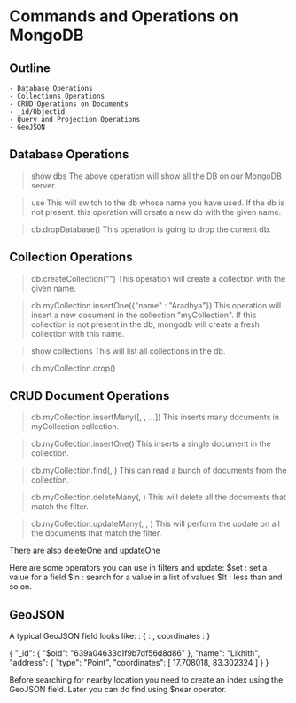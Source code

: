 # Commands and Operations on MongoDB

## Outline

    - Database Operations
    - Collections Operations
    - CRUD Operations on Documents
    - _id/Objectid
    - Query and Projection Operations
    - GeoJSON

## Database Operations

> show dbs
> The above operation will show all the DB on our MongoDB server.

> use <db-name>
> This will switch to the db whose name you have used. If the db is not present,
> this operation will create a new db with the given name.

> db.dropDatabase()
> This operation is going to drop the current db.

## Collection Operations

> db.createCollection("<collection-name>")
> This operation will create a collection with the given name.

> db.myCollection.insertOne({"name" : "Aradhya"})
> This operation will insert a new document in the collection "myCollection".
> If this collection is not present in the db, mongodb will create a fresh collection with this name.

> show collections
> This will list all collections in the db.

> db.myCollection.drop()

## CRUD Document Operations

> db.myCollection.insertMany([<document-1>, <document-2>, ...])
> This inserts many documents in myCollection collection.

> db.myCollection.insertOne(<document>)
> This inserts a single document in the collection.

> db.myCollection.find(<filter>, <options>)
> This can read a bunch of documents from the collection.

> db.myCollection.deleteMany(<filter>, <options>)
> This will delete all the documents that match the filter.

> db.myCollection.updateMany(<filter>, <update>, <options>)
> This will perform the update on all the documents that match the filter.

There are also deleteOne and updateOne

Here are some operators you can use in filters and update:
$set : set a value for a field
$in : search for a value in a list of values
$lt : less than
and so on.

## GeoJSON

A typical GeoJSON field looks like:
<field> : {<type> : <GeoJSON type>, coordinates : <coordinates>}

{
"\_id": {
"$oid": "639a04633c1f9b7df56d8d86"
},
"name": "Likhith",
"address": {
"type": "Point",
"coordinates": [
17.708018,
83.302324
]
}
}

Before searching for nearby location you need to create an index using the GeoJSON field. Later you can do find using $near operator.
